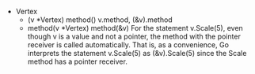 - Vertex
    - (v *Vertex) method() v.method, (&v).method
    - method(v *Vertex) method(&v)
For the statement v.Scale(5), even though v is a value and not a pointer, the method with the pointer receiver is called automatically. That is, as a convenience, Go interprets the statement v.Scale(5) as (&v).Scale(5) since the Scale method has a pointer receiver.
